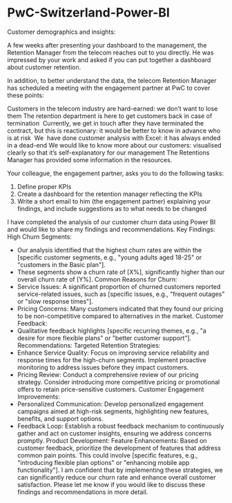# PwC-Switzerland-Power-BI

Customer demographics and insights:

A few weeks after presenting your dashboard to the management, the Retention Manager from the telecom reaches out to you directly. He was impressed by your work and asked if you can put together a dashboard about customer retention.

In addition, to better understand the data, the telecom Retention Manager has scheduled a meeting with the engagement partner at PwC to cover these points:

Customers in the telecom industry are hard-earned: we don’t want to lose them
The retention department is here to get customers back in case of termination 
Currently, we get in touch after they have terminated the contract, but this is reactionary: it would be better to know in advance who is at risk 
We  have done customer analysis with Excel: it has always ended in a dead-end
We would like to know more about our customers: visualised clearly so that it’s self-explanatory for our management
The Retentions Manager has provided some information in the resources.

Your colleague, the engagement partner, asks you to do the following tasks:
1. Define proper KPIs
2. Create a dashboard for the retention manager reflecting the KPIs
3. Write a short email to him (the engagement partner) explaining your findings, and include suggestions as to what needs to be changed

I have completed the analysis of our customer churn data using Power BI and would like to share my findings and recommendations.
Key Findings:
High Churn Segments:
- Our analysis identified that the highest churn rates are within the [specific customer segments, e.g., "young adults aged 18-25" or "customers in the Basic plan"].
- These segments show a churn rate of [X%], significantly higher than our overall churn rate of [Y%].
Common Reasons for Churn:
- Service Issues: A significant proportion of churned customers reported service-related issues, such as [specific issues, e.g., "frequent outages" or "slow response times"].
- Pricing Concerns: Many customers indicated that they found our pricing to be non-competitive compared to alternatives in the market.
Customer Feedback:
- Qualitative feedback highlights [specific recurring themes, e.g., "a desire for more flexible plans" or "better customer support"].
Recommendations:
Targeted Retention Strategies:
- Enhance Service Quality: Focus on improving service reliability and response times for the high-churn segments. Implement proactive monitoring to address issues before they impact customers.
- Pricing Review: Conduct a comprehensive review of our pricing strategy. Consider introducing more competitive pricing or promotional offers to retain price-sensitive customers.
Customer Engagement Improvements:
- Personalized Communication: Develop personalized engagement campaigns aimed at high-risk segments, highlighting new features, benefits, and support options.
- Feedback Loop: Establish a robust feedback mechanism to continuously gather and act on customer insights, ensuring we address concerns promptly.
Product Development:
Feature Enhancements: Based on customer feedback, prioritize the development of features that address common pain points. This could involve [specific features, e.g., "introducing flexible plan options" or "enhancing mobile app functionality"].
I am confident that by implementing these strategies, we can significantly reduce our churn rate and enhance overall customer satisfaction. Please let me know if you would like to discuss these findings and recommendations in more detail.
